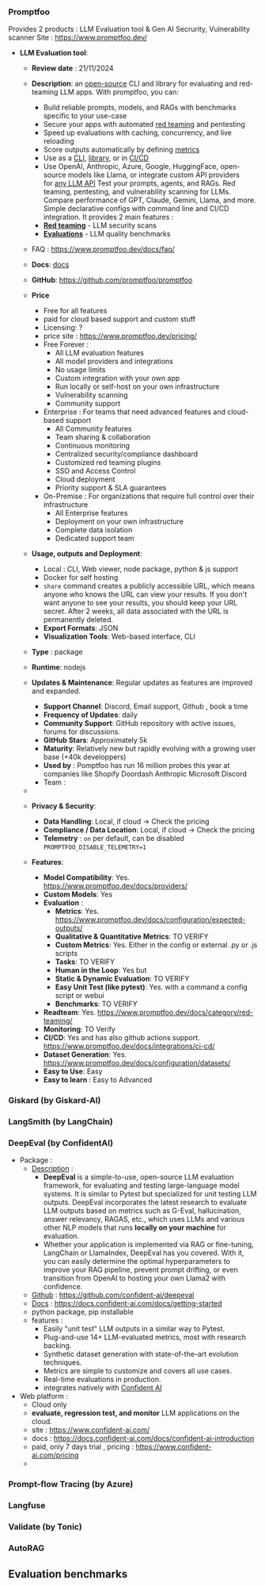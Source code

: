 ### Promptfoo 
Provides 2 products : LLM Evaluation tool & Gen AI Secrurity, Vulnerability scanner
Site : https://www.promptfoo.dev/

- **LLM Evaluation tool**: 
	- **Review date** : 21/11/2024
    - **Description**: an [open-source](https://github.com/promptfoo/promptfoo) CLI and library for evaluating and red-teaming LLM apps.
      With promptfoo, you can:
		- Build reliable prompts, models, and RAGs with benchmarks specific to your use-case
		- Secure your apps with automated [red teaming](https://www.promptfoo.dev/docs/red-team/) and pentesting
		- Speed up evaluations with caching, concurrency, and live reloading
		- Score outputs automatically by defining [metrics](https://www.promptfoo.dev/docs/configuration/expected-outputs/)
		- Use as a [CLI](https://www.promptfoo.dev/docs/usage/command-line/), [library](https://www.promptfoo.dev/docs/usage/node-package/), or in [CI/CD](https://www.promptfoo.dev/docs/integrations/github-action/)
		- Use OpenAI, Anthropic, Azure, Google, HuggingFace, open-source models like Llama, or integrate custom API providers for [any LLM API](https://www.promptfoo.dev/docs/providers/)
      Test your prompts, agents, and RAGs. Red teaming, pentesting, and vulnerability scanning for LLMs. Compare performance of GPT, Claude, Gemini, Llama, and more. Simple declarative configs with command line and CI/CD integration.
      It provides 2 main features : 
		- [**Red teaming**](https://www.promptfoo.dev/docs/red-team/quickstart/) - LLM security scans
		- [**Evaluations**](https://www.promptfoo.dev/docs/getting-started/) - LLM quality benchmarks
	- FAQ : https://www.promptfoo.dev/docs/faq/
	- **Docs**: [docs](https://www.promptfoo.dev/docs/intro/)
    - **GitHub**: https://github.com/promptfoo/promptfoo
    - **Price**  
	    - Free for all features 
	    - paid  for cloud based support and custom stuff
	    - Licensing: ?
	    - price site : https://www.promptfoo.dev/pricing/
	    - Free Forever : 
			- All LLM evaluation features
			- All model providers and integrations
			- No usage limits
			- Custom integration with your own app
			- Run locally or self-host on your own infrastructure
			- Vulnerability scanning
			- Community support
		- Enterprise : For teams that need advanced features and cloud-based support
			- All Community features
			- Team sharing & collaboration
			- Continuous monitoring
			- Centralized security/compliance dashboard
			- Customized red teaming plugins
			- SSO and Access Control
			- Cloud deployment
			- Priority support & SLA guarantees
		- On-Premise : For organizations that require full control over their infrastructure
			- All Enterprise features
			- Deployment on your own infrastructure
			- Complete data isolation
			- Dedicated support team

	- **Usage, outputs  and Deployment**: 
		- Local : CLI, Web viewer, node package, python & js support
		- Docker for self hosting
		- `share` command creates a publicly accessible URL, which means anyone who knows the URL can view your results. If you don't want anyone to see your results, you should keep your URL secret. After 2 weeks, all data associated with the URL is permanently deleted.
	    - **Export Formats**:  JSON
	    - **Visualization Tools**: Web-based interface, CLI 
    - **Type** : package 
    - **Runtime**: nodejs
    - **Updates & Maintenance**: Regular updates as features are improved and expanded.
	    - **Support Channel**: Discord, Email support, Github , book a time
	    - **Frequency of Updates**: daily
	    - **Community Support**: GitHub repository with active issues, forums for discussions.
        - **GitHub Stars**: Approximately 5k
	    - **Maturity**: Relatively new but rapidly evolving with a growing user base (+40k developpers)
	    - **Used by** : Pomptfoo has run 16 million probes this year at companies like Shopify Doordash Anthropic Microsoft Discord
	    - Team : 
    -
	- **Privacy & Security**: 
	    - **Data Handling**: Local, if cloud → Check the pricing
	    - **Compliance / Data Location**:  Local, if cloud → Check the pricing
	    - **Telemetry** : `on` per default, can be disabled `PROMPTFOO_DISABLE_TELEMETRY=1`
	       
	- **Features**:
	    - **Model Compatibility**:  Yes. https://www.promptfoo.dev/docs/providers/
	    - **Custom Models**: Yes
	    - **Evaluation** :
			- **Metrics**: Yes. https://www.promptfoo.dev/docs/configuration/expected-outputs/
		    - **Qualitative & Quantitative Metrics**:  TO VERIFY
		    - **Custom Metrics**: Yes. Either in the config or external .py or .js scripts
		    -  **Tasks**: TO VERIFY
		    - **Human in the Loop**: Yes but  
		    - **Static & Dynamic Evaluation**: TO VERIFY
		    - **Easy Unit Test (like pytest)**: Yes. with a command a config script or webui
		    - **Benchmarks**: TO VERIFY
		- **Readteam**: Yes. https://www.promptfoo.dev/docs/category/red-teaming/
	    - **Monitoring**: TO Verify
	    - **CI/CD**: Yes and has also github actions support. https://www.promptfoo.dev/docs/integrations/ci-cd/
	    - **Dataset Generation**: Yes. https://www.promptfoo.dev/docs/configuration/datasets/
		- **Easy to Use**: Easy
	    - **Easy to learn** : Easy to Advanced  
        
		
### Giskard (by Giskard-AI)

### LangSmith (by LangChain)

### DeepEval (by ConfidentAI)
 - Package :
	- <u>Description</u> : 
		- **DeepEval** is a simple-to-use, open-source LLM evaluation framework, for evaluating and testing large-language model systems. It is similar to Pytest but specialized for unit testing LLM outputs. DeepEval incorporates the latest research to evaluate LLM outputs based on metrics such as G-Eval, hallucination, answer relevancy, RAGAS, etc., which uses LLMs and various other NLP models that runs **locally on your machine** for evaluation. 
		- Whether your application is implemented via RAG or fine-tuning, LangChain or LlamaIndex, DeepEval has you covered. With it, you can easily determine the optimal hyperparameters to improve your RAG pipeline, prevent prompt drifting, or even transition from OpenAI to hosting your own Llama2 with confidence.
	- <u>Github</u> : https://github.com/confident-ai/deepeval
	- <u>Docs</u> : https://docs.confident-ai.com/docs/getting-started
	- python package, pip installable
	- features :
		- Easily "unit test" LLM outputs in a similar way to Pytest.
		- Plug-and-use 14+ LLM-evaluated metrics, most with research backing.
		- Synthetic dataset generation with state-of-the-art evolution techniques.
		- Metrics are simple to customize and covers all use cases.
		- Real-time evaluations in production.
		- integrates natively with [Confident AI](https://app.confident-ai.com/)
- Web platform :
	- Cloud only
	- **evaluate, regression test, and monitor** LLM applications on the cloud.
	- site : https://www.confident-ai.com/
	- docs : https://docs.confident-ai.com/docs/confident-ai-introduction
	- paid, only 7 days trial , pricing : https://www.confident-ai.com/pricing
	- 
	
### Prompt-flow Tracing (by Azure)
### Langfuse
### Validate (by Tonic)
### AutoRAG


## Evaluation benchmarks





